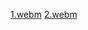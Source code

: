 [1.webm](https://user-images.githubusercontent.com/84305902/184891973-30b850a6-1674-46ae-b467-5e62329c9b68.webm)
[2.webm](https://user-images.githubusercontent.com/84305902/184892058-6d26b4ed-49f6-4b3a-a9a9-570914297fc5.webm)
